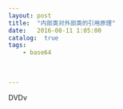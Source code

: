 ```yaml
---
layout: post
title:  "内部类对外部类的引用原理"
date:   2016-08-11 1:05:00
catalog:  true
tags:
    - base64
       
   
   
---
```




DVDv